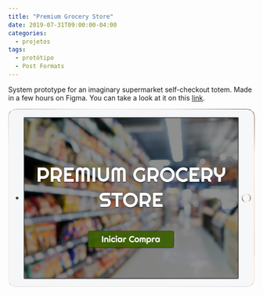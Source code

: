 ```yaml
---
title: "Premium Grocery Store"
date: 2019-07-31T09:00:00-04:00
categories:
  - projetos
tags:
  - protótipo
  - Post Formats
---
```


System prototype for an imaginary supermarket self-checkout totem. Made in a few hours on Figma. You can take a look at it on this [link][prototipo-link].

![captura de tela](/assets/images/grocerystore.png)









[prototipo-link]: https://www.figma.com/proto/2dKVmpztFTpHbqJSwDKdVQ/Premium-Grocery-Store?scaling=scale-down&node-id=1%3A2

